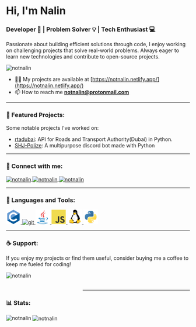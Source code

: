 <h1 align="left">Hi, I'm Nalin</h1>
<h3 align="left">Developer 🚀 | Problem Solver 💡 | Tech Enthusiast 💻</h3>

<p align="left">
  Passionate about building efficient solutions through code, I enjoy working on challenging projects that solve real-world problems. Always eager to learn new technologies and contribute to open-source projects.
</p>
<img src="https://komarev.com/ghpvc/?username=notnalin&label=Profile%20views&color=0e75b6&style=flat" alt="notnalin" />

- 👨‍💻 My projects are available at [https://notnalin.netlify.app/](https://notnalin.netlify.app/)
- 📫 How to reach me **<notnalin@protonmail.com>**

---

<h3 align="left">🚀 Featured Projects:</h3>
<p align="left">
  Some notable projects I've worked on:
</p>
<ul>
  <li>
    <a href="https://github.com/NotNalin/rtadubai">rtadubai</a>: API for Roads and Transport Authority(Dubai) in Python.
  </li>
  <li>
    <a href="https://github.com/Stoobyy/SHJ-Polize">SHJ-Polize</a>: A multipurpose discord bot made with Python
  </li>
</ul>

---

<h3 align="left">🔗 Connect with me:</h3>
<p align="left">
  <a href="https://twitter.com/notnalin" target="blank">
    <img align="center" src="https://raw.githubusercontent.com/rahuldkjain/github-profile-readme-generator/master/src/images/icons/Social/twitter.svg" alt="notnalin" height="30" width="40" />
  </a>
  <a href="https://linkedin.com/in/notnalin" target="blank">
    <img align="center" src="https://raw.githubusercontent.com/rahuldkjain/github-profile-readme-generator/master/src/images/icons/Social/linked-in-alt.svg" alt="notnalin" height="30" width="40" />
  </a>
  <a href="https://instagram.com/notnalin" target="blank">
    <img align="center" src="https://raw.githubusercontent.com/rahuldkjain/github-profile-readme-generator/master/src/images/icons/Social/instagram.svg" alt="notnalin" height="30" width="40" />
  </a>
</p>

---

<h3 align="left">🔨 Languages and Tools:</h3>
<p align="left">
  <a href="https://www.cprogramming.com/" target="_blank" rel="noreferrer">
    <img src="https://raw.githubusercontent.com/devicons/devicon/master/icons/c/c-original.svg" alt="c" width="40" height="40" />
  </a>
  <a href="https://git-scm.com/" target="_blank" rel="noreferrer">
    <img src="https://www.vectorlogo.zone/logos/git-scm/git-scm-icon.svg" alt="git" width="40" height="40" />
  </a>
  <a href="https://www.java.com" target="_blank" rel="noreferrer">
    <img src="https://raw.githubusercontent.com/devicons/devicon/master/icons/java/java-original.svg" alt="java" width="40" height="40" />
  </a>
  <a href="https://developer.mozilla.org/en-US/docs/Web/JavaScript" target="_blank" rel="noreferrer">
    <img src="https://raw.githubusercontent.com/devicons/devicon/master/icons/javascript/javascript-original.svg" alt="javascript" width="40" height="40" />
  </a>
  <a href="https://www.linux.org/" target="_blank" rel="noreferrer">
    <img src="https://raw.githubusercontent.com/devicons/devicon/master/icons/linux/linux-original.svg" alt="linux" width="40" height="40" />
  </a>
  <a href="https://www.python.org" target="_blank" rel="noreferrer">
    <img src="https://raw.githubusercontent.com/devicons/devicon/master/icons/python/python-original.svg" alt="python" width="40" height="40" />
  </a>
</p>

---

<h3 align="left">☕ Support:</h3>
<p>
  If you enjoy my projects or find them useful, consider buying me a coffee to keep me fueled for coding!
</p>
<p>
  <a href="https://www.buymeacoffee.com/notnalin">
    <img align="left" src="https://cdn.buymeacoffee.com/buttons/v2/default-yellow.png" height="50" width="210" alt="notnalin" />
  </a>
</p>
<br><br>

---

<h3 align="left">📊 Stats:</h3>
<p>
  <img align="left" src="https://github-readme-stats.vercel.app/api/top-langs?username=notnalin&show_icons=true&locale=en&layout=compact" alt="notnalin" />
</p>

<p>&nbsp;<img align="center" src="https://github-readme-stats.vercel.app/api?username=notnalin&show_icons=true&locale=en" alt="notnalin" /></p>
